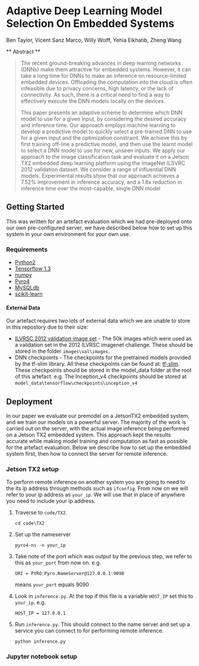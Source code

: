 # Adaptive Deep Learning Model Selection On Embedded Systems

Ben Taylor, Vicent Sanz Marco, Willy Wolff, Yehia Elkhatib, Zheng Wang

** Abstract **
> The recent ground-breaking advances in deep learning networks (DNNs) make them attractive for embedded systems.
> However, it can take a long time for DNNs to make an inference on resource-limited embedded devices. 
> Offloading the computation into the cloud is often infeasible due to privacy concerns, high latency, or the lack of connectivity. 
> As such, there is a critical need to find a way to effectively execute the DNN models locally on the devices.
>
> This paper presents an adaptive scheme to determine which DNN model to use for a given input, by considering the desired 
> accuracy and inference time. Our approach employs machine learning to develop a predictive model to quickly select a pre-trained 
> DNN to use for a given input and the optimization constraint. We achieve this by first training off-line a predictive model, and 
> then use the learnt model to select a DNN model to use for new, unseen inputs. We apply our approach to the image classification 
> task and evaluate it on a Jetson TX2 embedded deep learning platform using the ImageNet ILSVRC 2012 validation dataset. We 
> consider a range of influential DNN models. Experimental results show that our approach achieves a 7.52% improvement in 
> inference accuracy, and a 1.8x reduction in inference time over the most-capable, single DNN model


## Getting Started

This was written for an artefact evaluation which we had pre-deployed onto our own pre-configured server, we have described below how
to set up this system in your own environment for your own use.

### Requirements
* [Python2](https://www.python.org/downloads/)
* [Tensorflow 1.3](https://www.tensorflow.org/versions/r1.3/)
* [numpy](https://www.scipy.org/scipylib/download.html)
* [Pyro4](https://pythonhosted.org/Pyro4)
* [MySQLdb](http://mysqlclient.readthedocs.io)
* [scikit-learn](http://scikit-learn.org/stable/install.html)

#### External Data 
Our artefact requires two lots of external data which we are unable to store in this repostory due to their size:

* [ILVRSC 2012 validation image set](http://www.image-net.org/download-images) - The 50k images which were used as a validation set in the 2012 ILVRSC imagenet challenge. 
    These should be stored in the folder `images\val\images`.
* DNN checkpoints - The checkpoints for the pretrained models provided by the tf-slim library. All these checkpoints can be found at:
    [tf-slim](https://github.com/tensorflow/models/tree/master/research/slim). These checkpoints should be stored in the model_data folder at 
    the root of this artefact. e.g. The Inception_v4 checkpoints should be stored at `model_data\tensorflow\checkpoints\inception_v4`

## Deployment
In our paper we evaluate our premodel on a JetsonTX2 embedded system, and we train our models on a powerful server.
The majority of the work is carried out on the server, with the actual image inference being performed on a Jetson TX2 embedded system.
This approach kept the results accurate while making model training and computation as fast as possible for the artefact evaluation.
Below we describe how to set up the embedded system first, then how to connect the server for remote inference.

### Jetson TX2 setup
To perform remote inference on another system you are going to need to the its ip address through methods such as `ifconfig`. From
now on we will refer to your ip address as `your_ip`. We will use that in place of anywhere you need to include your ip address.

1. Traverse to `code/TX2`.

    `cd code\TX2`

2. Set up the nameserver

    `pyro4-ns -n your_ip`

3. Take note of the port which was output by the previous step, we refer to this as `your_port` from now on. e.g.

    `URI = PYRO:Pyro.NameServer@127.0.0.1:9090`

    means `your_port` equals 9090

4. Look in `inference.py`. At the top if this file is a variable `HOST_IP` set this to `your_ip`. e.g.

    `HOST_IP = 127.0.0.1`

5. Run `inference.py`. This should connect to the name server and set up a service you can connect to for performing remote inference.

    `python inference.py`


### Jupyter notebook setup






